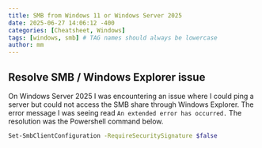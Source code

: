 ```yaml
---
title: SMB from Windows 11 or Windows Server 2025
date: 2025-06-27 14:06:12 -400
categories: [Cheatsheet, Windows]
tags: [windows, smb] # TAG names should always be lowercase
author: mm
---
```



## Resolve SMB / Windows Explorer issue
On Windows Server 2025 I was encountering an issue where I could ping a server but could not access the SMB share through Windows Explorer. The error message I was seeing read `An extended error has occurred.` The resolution was the Powershell command below.
```bash
Set-SmbClientConfiguration -RequireSecuritySignature $false
```
